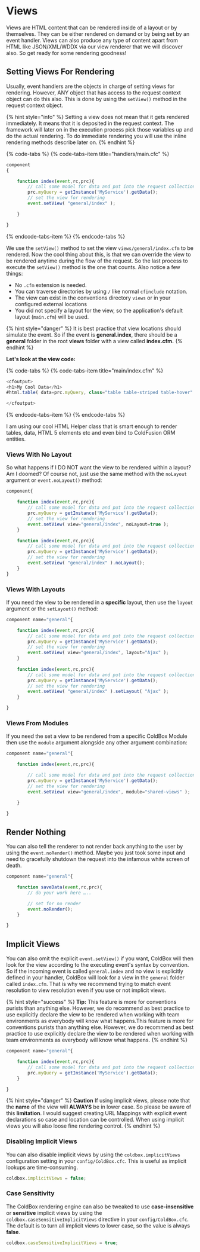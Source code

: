 # Views

Views are HTML content that can be rendered inside of a layout or by themselves. They can be either rendered on demand or by being set by an event handler. Views can also produce any type of content apart from HTML like JSON/XML/WDDX via our view renderer that we will discover also. So get ready for some rendering goodness!

## Setting Views For Rendering

Usually, event handlers are the objects in charge of setting views for rendering. However, ANY object that has access to the request context object can do this also. This is done by using the `setView()` method in the request context object.

{% hint style="info" %}
Setting a view does not mean that it gets rendered immediately. It means that it is deposited in the request context. The framework will later on in the execution process pick those variables up and do the actual rendering. To do immediate rendering you will use the inline rendering methods describe later on.
{% endhint %}

{% code-tabs %}
{% code-tabs-item title="handlers/main.cfc" %}
```javascript
component
{

    function index(event,rc,prc){
        // call some model for data and put into the request collection
        prc.myQuery = getInstance('MyService').getData();
        // set the view for rendering
        event.setView( "general/index" );

    }

}
```
{% endcode-tabs-item %}
{% endcode-tabs %}

We use the `setView()` method to set the view `views/general/index.cfm` to be rendered. Now the cool thing about this, is that we can override the view to be rendered anytime during the flow of the request. So the last process to execute the `setView()` method is the one that counts. Also notice a few things:

* No `.cfm` extension is needed.
* You can traverse directories by using `/` like normal `cfinclude` notation.
* The view can exist in the conventions directory `views` or in your configured external locations
* You did not specify a layout for the view, so the application's default layout \(`main.cfm`\) will be used.

{% hint style="danger" %}
It is best practice that view locations should simulate the event.  So if the event is **general.index**, there should be a **general** folder in the root **views** folder with a view called **index.cfm.**
{% endhint %}

**Let's look at the view code:**

{% code-tabs %}
{% code-tabs-item title="main/index.cfm" %}
```javascript
<cfoutput>
<h1>My Cool Data</h1>
#html.table( data=prc.myQuery, class="table table-striped table-hover" )#

</cfoutput>
```
{% endcode-tabs-item %}
{% endcode-tabs %}

I am using our cool HTML Helper class that is smart enough to render tables, data, HTML 5 elements etc and even bind to ColdFusion ORM entities.

### Views With No Layout

  
So what happens if I DO NOT want the view to be rendered within a layout? Am I doomed? Of course not, just use the same method with the `noLayout` argument  or `event.noLayout()` method:

```javascript
component{

    function index(event,rc,prc){
        // call some model for data and put into the request collection
        prc.myQuery = getInstance('MyService').getData();
        // set the view for rendering
        event.setView( view="general/index", noLayout=true );
    }

    function index(event,rc,prc){
        // call some model for data and put into the request collection
        prc.myQuery = getInstance('MyService').getData();
        // set the view for rendering
        event.setView( "general/index" ).noLayout();
    }
}
```

### Views With Layouts

If you need the view to be rendered in a **specific** layout, then use the `layout` argument or the `setLayout()` method:

```javascript
component name="general"{

    function index(event,rc,prc){
        // call some model for data and put into the request collection
        prc.myQuery = getInstance('MyService').getData();
        // set the view for rendering
        event.setView( view="general/index", layout="Ajax" );
    }
    
    function index(event,rc,prc){
        // call some model for data and put into the request collection
        prc.myQuery = getInstance('MyService').getData();
        // set the view for rendering
        event.setView( "general/index" ).setLayout( "Ajax" );
    }

}
```

### Views From Modules

If you need the set a view to be rendered from a specific ColdBox Module then use the `module` argument alongside any other argument combination:

```javascript
component name="general"{

    function index(event,rc,prc){

        // call some model for data and put into the request collection
        prc.myQuery = getInstance('MyService').getData();
        // set the view for rendering
        event.setView( view="general/index", module="shared-views" );

    }

}
```

## Render Nothing

You can also tell the renderer to not render back anything to the user by using the `event.noRender()` method. Maybe you just took some input and need to gracefully shutdown the request into the infamous white screen of death.

```javascript
component name="general"{

    function saveData(event,rc,prc){
        // do your work here …..

        // set for no render
        event.noRender();
    }

}
```

## Implicit Views

You can also omit the explicit `event.setView()` if you want, ColdBox will then look for the view according to the executing event's syntax by convention. So if the incoming event is called `general.index` and no view is explicitly defined in your handler, ColdBox will look for a view in the `general` folder called `index.cfm`. That is why we recommend trying to match event resolution to view resolution even if you use or not implicit views. 

{% hint style="success" %}
**Tip:** This feature is more for conventions purists than anything else. However, we do recommend as best practice to use explicitly declare the view to be rendered when working with team environments as everybody will know what happens.This feature is more for conventions purists than anything else. However, we do recommend as best practice to use explicitly declare the view to be rendered when working with team environments as everybody will know what happens.
{% endhint %}

```javascript
component name="general"{

    function index(event,rc,prc){
        // call some model for data and put into the request collection
        prc.myQuery = getInstance('MyService').getData();    
    }

}
```

{% hint style="danger" %}
**Caution** If using implicit views, please note that the **name** of the view will **ALWAYS** be in lower case. So please be aware of this **limitation**. I would suggest creating URL Mappings with explicit event declarations so case and location can be controlled. When using implicit views you will also loose fine rendering control.
{% endhint %}

### Disabling Implicit Views

You can also disable implicit views by using the `coldbox.implicitViews` configuration setting in your `config/ColdBox.cfc`. This is useful as implicit lookups are time-consuming.

```javascript
coldbox.implicitViews = false;
```

### Case Sensitivity

The ColdBox rendering engine can also be tweaked to use **case-insensitive** or **sensitive** implicit views by using the `coldbox.caseSensitiveImplicitViews` directive in your `config/ColdBox.cfc`. The default is to turn all implicit views to lower case, so the value is always **false**.

```javascript
coldbox.caseSensitiveImplicitViews = true;
```



